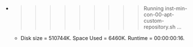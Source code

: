 * >>>>>>>>> Running inst-min-con-00-apt-custom-repository.sh ...
  * Disk size = 510744K. Space Used = 6460K. Runtime = 00:00:00:16.
